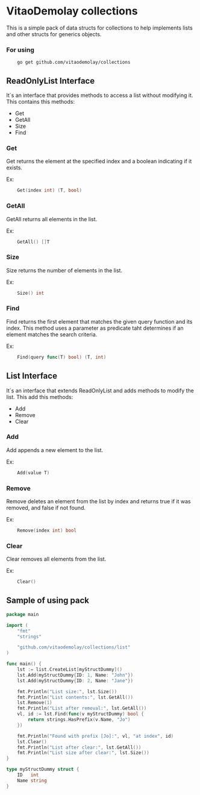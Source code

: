 # VitaoDemolay collections
This is a simple pack of data structs for collections to help implements lists and other structs for generics objects.

### For using
```shell
    go get github.com/vitaodemolay/collections
``` 

## ReadOnlyList Interface
It`s an interface that provides methods to access a list without modifying it. This contains this methods:
-  Get
-  GetAll
-  Size
-  Find

### Get
Get returns the element at the specified index and a boolean indicating if it exists.

Ex: 
``` GO
    Get(index int) (T, bool)
```

### GetAll
GetAll returns all elements in the list.

Ex:
``` GO
    GetAll() []T
```

### Size
Size returns the number of elements in the list.

Ex:
``` GO
    Size() int
```

### Find
Find returns the first element that matches the given query function and its index. This method uses a parameter as predicate taht determines if an element matches the search criteria. 

Ex:
``` GO
    Find(query func(T) bool) (T, int)
```

## List Interface
It`s an interface that extends ReadOnlyList and adds methods to modify the list. This add this methods:
- Add
- Remove
- Clear

### Add
Add appends a new element to the list.

Ex:
``` GO
    Add(value T)
```

### Remove
Remove deletes an element from the list by index and returns true if it was removed, and false if not found.

Ex:
``` GO
    Remove(index int) bool
```

### Clear
Clear removes all elements from the list.

Ex:
``` GO
    Clear()
```

## Sample of using pack
``` GO
package main

import (
	"fmt"
	"strings"

	"github.com/vitaodemolay/collections/list"
)

func main() {
	lst := list.CreateList[myStructDummy]()
	lst.Add(myStructDummy{ID: 1, Name: "John"})
	lst.Add(myStructDummy{ID: 2, Name: "Jane"})

	fmt.Println("List size:", lst.Size())
	fmt.Println("List contents:", lst.GetAll())
	lst.Remove(1)
	fmt.Println("List after removal:", lst.GetAll())
	vl, id := lst.Find(func(v myStructDummy) bool {
		return strings.HasPrefix(v.Name, "Jo")
	})

	fmt.Println("Found with prefix [Jo]:", vl, "at index", id)
	lst.Clear()
	fmt.Println("List after clear:", lst.GetAll())
	fmt.Println("List size after clear:", lst.Size())
}

type myStructDummy struct {
	ID   int
	Name string
}
```
